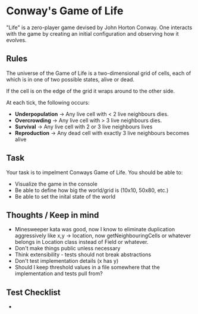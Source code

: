 # Conway's Game of Life

"Life" is a zero-player game devised by John Horton Conway. One interacts with the game by creating an initial configuration and observing how it evolves.

## Rules

The universe of the Game of Life is a two-dimensional grid of cells, each of which is in one of two possible states, alive or dead.

If the cell is on the edge of the grid it wraps around to the other side.

At each tick, the following occurs:
* **Underpopulation** &rarr; Any live cell with < 2 live neighbours dies.
* **Overcrowding** &rarr; Any live cell with > 3 live neighbours dies.
* **Survival** &rarr; Any live cell with 2 or 3 live neighbours lives
* **Reproduction** &rarr; Any dead cell with exactly 3 live neighbours becomes alive

## Task

Your task is to impelment Conways Game of Life. You should be able to:
* Visualize the game in the console
* Be able to define how big the world/grid is (10x10, 50x80, etc.)
* Be able to set the inital state of the world

## Thoughts / Keep in mind
* Minesweeper kata was good, now I know to eliminate duplication aggressively like x,y -> location, now getNeighbouringCells or whatever belongs in Location class instead of Field or whatever.
* Don't make things public unless necessary
* Think extensibility - tests should not break abstractions
* Don't test implementation details (x has y)
* Should I keep threshold values in a file somewhere that the implementation and tests pull from?


## Test Checklist
* 